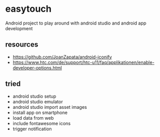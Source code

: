 # easytouch

Android project to play around with android studio and android app development

## resources

* https://github.com/JoanZapata/android-iconify
* https://www.htc.com/de/support/htc-u11/faq/applikationen/enable-developer-options.html

## tried

* android studio setup
* android studio emulator
* android studio import asset images
* install app on smartphone
* load data from web
* include fontawesome icons
* trigger notification
